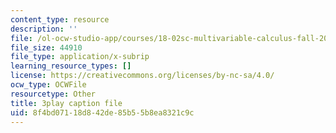 ```yaml
---
content_type: resource
description: ''
file: /ol-ocw-studio-app/courses/18-02sc-multivariable-calculus-fall-2010/2XraaWefBd8_captions.vtt
file_size: 44910
file_type: application/x-subrip
learning_resource_types: []
license: https://creativecommons.org/licenses/by-nc-sa/4.0/
ocw_type: OCWFile
resourcetype: Other
title: 3play caption file
uid: 8f4bd071-18d8-42de-85b5-5b8ea8321c9c
---
```

